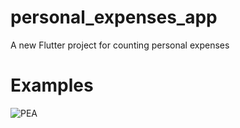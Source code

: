 # personal_expenses_app

A new Flutter project for counting personal expenses

# Examples
![PEA](https://user-images.githubusercontent.com/77191581/204722411-1740d0cf-aefb-4096-b127-2020bb40aaa4.gif)

